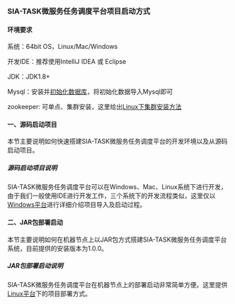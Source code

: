 ### SIA-TASK微服务任务调度平台项目启动方式

#### 环境要求

系统：64bit OS，Linux/Mac/Windows

开发IDE：推荐使用IntelliJ IDEA 或 Eclipse

JDK：JDK1.8+

Mysql：安装并[初始化数据库](init-mysql-source.md)，将初始化数据导入Mysql即可

zookeeper: 可单点、集群安装，这里给出[Linux下集群安装方法](install-zookeeper-source.md)

#### 一、源码启动项目

本节主要说明如何快速搭建SIA-TASK微服务任务调度平台的开发环境以及从源码启动项目。

##### 源码启动项目说明

SIA-TASK微服务任务调度平台可以在Windows、Mac、Linux系统下进行开发，由于我们一般使用IDE进行开发工作，三个系统下的开发流程类似，这里仅以[Windows平台](handbook/install-windows-dev.md)进行详细介绍项目导入及启动过程。

#### 二、JAR包部署启动

本节主要说明如何在机器节点上以JAR包方式搭建SIA-TASK微服务任务调度平台系统，目前提供的安装版本为1.0.0。

##### JAR包部署启动说明

SIA-TASK微服务任务调度平台在机器节点上的部署启动非常简单方便。这里提供[Linux平台](install-linux-test.md)下的项目部署方式。